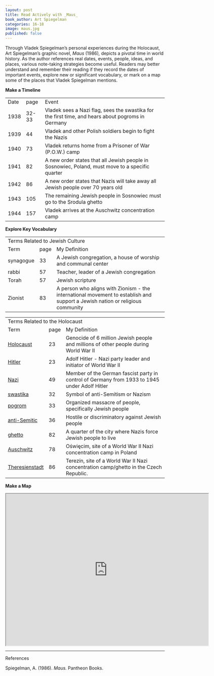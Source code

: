 ```yaml
---
layout: post
title: Read Actively with _Maus_
book_author: Art Spiegelman
categories: 16-18
image: maus.jpg
published: false
---
```


Through Vladek Spiegelman’s personal experiences during the Holocaust, Art
Spiegelman’s graphic novel, _Maus_ (1986)_,_ depicts a pivotal time in world
history. As the author references real dates, events, people, ideas, and places,
various note-taking strategies become useful. Readers may better understand and
remember their reading if they record the dates of important events, explore new
or significant vocabulary, or mark on a map some of the places that Vladek Spiegelman
mentions.

**Make a Timeline**

<table>
  <tr>
   <td>Date
   </td>
   <td>page
   </td>
   <td>Event
   </td>
  </tr>
  <tr>
   <td>1938
   </td>
   <td>32-33
   </td>
   <td>Vladek sees a Nazi flag, sees the swastika for the first time, and hears about pogroms in Germany
   </td>
  </tr>
  <tr>
   <td>1939
   </td>
   <td>44
   </td>
   <td>Vladek and other Polish soldiers begin to fight the Nazis
   </td>
  </tr>
  <tr>
   <td>1940
   </td>
   <td>73
   </td>
   <td>Vladek returns home from a Prisoner of War (P.O.W.) camp
   </td>
  </tr>
  <tr>
   <td>1941
   </td>
   <td>82
   </td>
   <td>A new order states that all Jewish people in Sosnowiec, Poland, must move to a specific quarter
   </td>
  </tr>
  <tr>
   <td>1942
   </td>
   <td>86
   </td>
   <td>A new order states that Nazis will take away all Jewish people over 70 years old
   </td>
  </tr>
  <tr>
   <td>1943
   </td>
   <td>105
   </td>
   <td>The remaining Jewish people in Sosnowiec must go to the Srodula ghetto
   </td>
  </tr>
  <tr>
   <td>1944
   </td>
   <td>157
   </td>
   <td>Vladek arrives at the Auschwitz concentration camp
   </td>
  </tr>
</table>

**Explore Key Vocabulary**

<table>
  <tr>
   <td colspan="3" >Terms Related to Jewish Culture
   </td>
  </tr>
  <tr>
   <td>Term
   </td>
   <td>page
   </td>
   <td>My Definition
   </td>
  </tr>
  <tr>
   <td>synagogue
   </td>
   <td>33
   </td>
   <td>A Jewish congregation, a house of worship and communal center
   </td>
  </tr>
  <tr>
   <td>rabbi
   </td>
   <td>57
   </td>
   <td>Teacher, leader of a Jewish congregation
   </td>
  </tr>
  <tr>
   <td>Torah
   </td>
   <td>57
   </td>
   <td>Jewish scripture
   </td>
  </tr>
  <tr>
   <td>Zionist
   </td>
   <td>83
   </td>
   <td>A person who aligns with Zionism - the international movement to establish and support a Jewish nation or religious community
   </td>
  </tr>
</table>

<table>
  <tr>
   <td colspan="3" >Terms Related to the Holocaust
   </td>
  </tr>
  <tr>
   <td>Term
   </td>
   <td>page
   </td>
   <td>My Definition
   </td>
  </tr>
  <tr>
   <td><a href="https://encyclopedia.ushmm.org/content/en/article/introduction-to-the-holocaust">Holocaust</a>
   </td>
   <td>23
   </td>
   <td>Genocide of 6 million Jewish people and millions of other people during World War II
   </td>
  </tr>
  <tr>
   <td><a href="https://encyclopedia.ushmm.org/search?query=Hitler&languages%5B%5D=en">Hitler</a>
   </td>
   <td>23
   </td>
   <td>Adolf Hitler - Nazi party leader and initiator of World War II
   </td>
  </tr>
  <tr>
   <td><a href="https://encyclopedia.ushmm.org/search?query=Nazi&languages%5B%5D=en">Nazi</a>
   </td>
   <td>49
   </td>
   <td>Member of the German fascist party in control of Germany from 1933 to 1945 under Adolf Hitler
   </td>
  </tr>
  <tr>
   <td><a href="https://encyclopedia.ushmm.org/search?query=swastika&languages%5B%5D=en">swastika</a>
   </td>
   <td>32
   </td>
   <td>Symbol of anti-Semitism or Nazism
   </td>
  </tr>
  <tr>
   <td><a href="https://encyclopedia.ushmm.org/search?query=pogrom&languages%5B%5D=en">pogrom</a>
   </td>
   <td>33
   </td>
   <td>Organized massacre of people, specifically Jewish people
   </td>
  </tr>
  <tr>
   <td><a href="https://encyclopedia.ushmm.org/search?query=antisemitic&languages%5B%5D=en">anti-Semitic</a>
   </td>
   <td>36
   </td>
   <td>Hostile or discriminatory against Jewish people
   </td>
  </tr>
  <tr>
   <td><a href="https://encyclopedia.ushmm.org/search?query=ghetto&languages%5B%5D=en">ghetto</a>
   </td>
   <td>82
   </td>
   <td>A quarter of the city where Nazis force Jewish people to live
   </td>
  </tr>
  <tr>
   <td><a href="https://encyclopedia.ushmm.org/search?query=Auschwitz&languages%5B%5D=en">Auschwitz</a>
   </td>
   <td>78
   </td>
   <td>Oświęcim, site of a World War II Nazi concentration camp in Poland
   </td>
  </tr>
  <tr>
   <td><a href="https://encyclopedia.ushmm.org/search?query=Theresienstadt&languages%5B%5D=en">Theresienstadt</a>
   </td>
   <td>86
   </td>
   <td>Terezín, site of a World War II Nazi concentration camp/ghetto in the Czech Republic.
   </td>
  </tr>
</table>

**Make a Map**

<iframe src="https://www.google.com/maps/d/embed?mid=1SUDjZojbCvDf3EdYobqR741YjLlj-8nO" width="640" height="480"></iframe>

<br>

---
References

Spiegelman, A. (1986). _Maus._ Pantheon Books.
